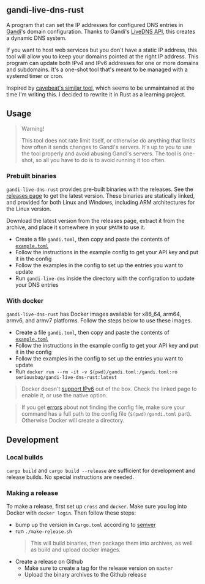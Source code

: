 ## gandi-live-dns-rust

A program that can set the IP addresses for configured DNS entries in
[Gandi](https://gandi.net)'s domain configuration. Thanks to Gandi's
[LiveDNS API](https://api.gandi.net/docs/livedns/),
this creates a dynamic DNS system.

If you want to host web services but you don't have a static IP address, this
tool will allow you to keep your domains pointed at the right IP address. This
program can update both IPv4 and IPv6 addresses for one or more domains and
subdomains. It's a one-shot tool that's meant to be managed with a systemd timer
or cron.

Inspired by [cavebeat's similar tool](https://github.com/cavebeat/gandi-live-dns),
which seems to be unmaintained at the time I'm writing this. I decided to rewrite
it in Rust as a learning project.

## Usage

> Warning!
> 
> This tool does not rate limit itself, or otherwise do anything that limits how
> often it sends changes to Gandi's servers. It's up to you to use the tool
> properly and avoid abusing Gandi's servers. The tool is one-shot, so all you
> have to do is to avoid running it too often.

### Prebuilt binaries

`gandi-live-dns-rust` provides pre-built binaries with the releases. See the
[releases page](https://github.com/SeriousBug/gandi-live-dns-rust/releases) to
get the latest version. These binaries are statically linked, and provided for
both Linux and Windows, including ARM architectures for the Linux version.

Download the latest version from the releases page, extract it from the archive, and place it somewhere in your `$PATH` to use it.

- Create a file `gandi.toml`, then copy and paste the contents of [`example.toml`](https://raw.githubusercontent.com/SeriousBug/gandi-live-dns-rust/master/example.toml)
- Follow the instructions in the example config to get your API key and put it in the config
- Follow the examples in the config to set up the entries you want to update
- Run `gandi-live-dns` inside the directory with the configration to update your DNS entries

### With docker

`gandi-live-dns-rust` has Docker images available for x86_64, arm64, armv6, and armv7 platforms.
Follow the steps below to use these images.

- Create a file `gandi.toml`, then copy and paste the contents of [`example.toml`](https://raw.githubusercontent.com/SeriousBug/gandi-live-dns-rust/master/example.toml)
- Follow the instructions in the example config to get your API key and put it in the config
- Follow the examples in the config to set up the entries you want to update
- Run `docker run --rm -it -v $(pwd)/gandi.toml:/gandi.toml:ro seriousbug/gandi-live-dns-rust:latest`

> Docker doesn't [support IPv6](https://docs.docker.com/config/daemon/ipv6/) out
> of the box. Check the linked page to enable it, or use the native option.

> If you get [errors](https://stackoverflow.com/questions/42248198/how-to-mount-a-single-file-in-a-volume) about not finding the config file, make sure your command
> has a full path to the config file (`$(pwd)/gandi.toml` part). Otherwise
> Docker will create a directory.

## Development

### Local builds

`cargo build` and `cargo build --release` are sufficient for development and release builds.
No special instructions are needed.

### Making a release

To make a release, first set up `cross` and `docker`. Make sure you log into
Docker with `docker login`. Then follow these steps:

- bump up the version in `Cargo.toml` according to [semver](https://semver.org/)
- run `./make-release.sh`
    > This will build binaries, then package them into archives, as well as
    > build and upload docker images.
- Create a release on Github
    - Make sure to create a tag for the release version on `master`
    - Upload the binary archives to the Github release
